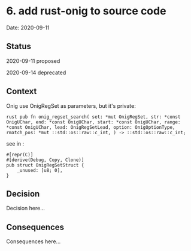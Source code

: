 # 6. add rust-onig to source code

Date: 2020-09-11

## Status

2020-09-11 proposed

2020-09-14 deprecated

## Context

Onig use OnigRegSet as parameters, but it's private:

`rust
pub fn onig_regset_search(
     set: *mut OnigRegSet,
     str: *const OnigUChar,
     end: *const OnigUChar,
     start: *const OnigUChar,
     range: *const OnigUChar,
     lead: OnigRegSetLead,
     option: OnigOptionType,
     rmatch_pos: *mut ::std::os::raw::c_int,
 ) -> ::std::os::raw::c_int;
`


see in :

```
#[repr(C)]
#[derive(Debug, Copy, Clone)]
pub struct OnigRegSetStruct {
    _unused: [u8; 0],
}
```


## Decision

Decision here...

## Consequences

Consequences here...
